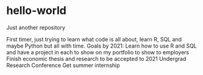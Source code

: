 # hello-world
Just another repository

First timer, just trying to learn what code is all about, learn R, SQL and maybe Python but all with time. 
Goals by 2021: 
Learn how to use R and SQL and have a project in each to show on my portfolio to show to employers
Finish economic thesis and research to be accepted to 2021 Undergrad Research Conference 
Get summer internship
